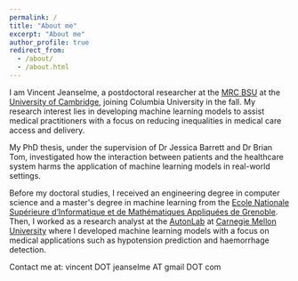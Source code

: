 ```yaml
---
permalink: /
title: "About me"
excerpt: "About me"
author_profile: true
redirect_from: 
  - /about/
  - /about.html
---
```


I am Vincent Jeanselme, a postdoctoral researcher at the [MRC BSU](https://www.mrc-bsu.cam.ac.uk/) at the [University of Cambridge](https://www.cam.ac.uk/), joining Columbia University in the fall. My research interest lies in developing machine learning models to assist medical practitioners with a focus on reducing inequalities in medical care access and delivery.

My PhD thesis, under the supervision of Dr Jessica Barrett and Dr Brian Tom, investigated how the interaction between patients and the healthcare system harms the application of machine learning models in real-world settings.

Before my doctoral studies, I received an engineering degree in computer science and a master's degree in machine learning from the [Ecole Nationale Supérieure d’Informatique et de Mathématiques Appliquées de Grenoble](https://ensimag.grenoble-inp.fr/). Then, I worked as a research analyst at the [AutonLab](https://autonlab.org/) at [Carnegie Mellon University](https://www.cmu.edu/) where I developed machine learning models with a focus on medical applications such as hypotension prediction and haemorrhage detection.  


Contact me at: vincent DOT jeanselme AT gmail DOT com
